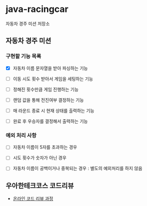 # java-racingcar

자동차 경주 미션 저장소

## 자동차 경주 미션

### 구현할 기능 목록

- [x] 자동차 이름 문자열을 받아 파싱하는 기능

- [ ] 이동 시도 횟수 받아서 게임을 세팅하는 기능

- [ ] 정해진 횟수만큼 게임 진행하는 기능

- [ ] 랜덤 값을 통해 전진여부 결정하는 기능

- [ ] 매 라운드 종료 시 현재 상태를 출력하는 기능

- [ ] 완료 후 우승자를 결정해서 출력하는 기능


### 예외 처리 사항

- [ ] 자동차 이름이 5자를 초과하는 경우

- [ ] 시도 횟수가 숫자가 아닌 경우

- [ ] 자동차 이름이 공백이거나 중복되는 경우 : 별도의 예외처리를 하지 않음



## 우아한테크코스 코드리뷰

- [온라인 코드 리뷰 과정](https://github.com/woowacourse/woowacourse-docs/blob/master/maincourse/README.md)
